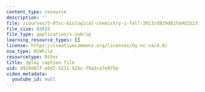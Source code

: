 ```yaml
---
content_type: resource
description: ''
file: /courses/5-07sc-biological-chemistry-i-fall-2013/d929d81fa9d2523192bcf9a3ce7e975e_zdage-Lp8m4.vtt
file_size: 82655
file_type: application/x-subrip
learning_resource_types: []
license: https://creativecommons.org/licenses/by-nc-sa/4.0/
ocw_type: OCWFile
resourcetype: Other
title: 3play caption file
uid: d929d81f-a9d2-5231-92bc-f9a3ce7e975e
video_metadata:
  youtube_id: null
---
```

